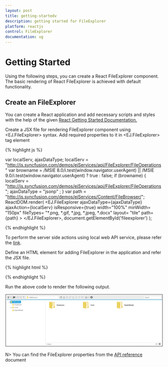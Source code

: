 ```yaml
---
layout: post
title: getting-startedv 
description: getting started for FileExplorer
platform: reactjs
control: FileExplorer
documentation: ug
---
```


# Getting Started

Using the following steps, you can create a React FileExplorer component. The basic rendering of React FileExplorer is achieved with default functionality.

## Create an FileExplorer

You can create a React application and add necessary scripts and styles with the help of the given [React Getting Started Documentation.](https://help.syncfusion.com/reactjs/overview)

Create a JSX file for rendering FileExplorer component using &lt;EJ.FileExplorer&gt; syntax. Add required properties to it in &lt;EJ.FileExplorer&gt; tag element

{% highlight js %}

var localServ, ajaxDataType;
localServ = "http://js.syncfusion.com/demos/ejServices/api/FileExplorer/FileOperations"
var browname = /MSIE 8.0/i.test(window.navigator.userAgent) || /MSIE 9.0/i.test(window.navigator.userAgent) ? true : false;
if (browname)
{
    localServ = "http://js.syncfusion.com/demos/ejServices/api/FileExplorer/FileOperations";
    ajaxDataType =  "jsonp" ;
}
var path =  "http://js.syncfusion.com/demos/ejServices/Content/FileBrowser/";
ReactDOM.render(
	<EJ.FileExplorer ajaxDataType={ajaxDataType} ajaxAction={localServ} isResponsive={true} width="100%" minWidth= "150px" fileTypes= "*.png, *.gif, *.jpg, *.jpeg, *.docx" layout= "tile" path= {path} >
	</EJ.FileExplorer>,
	document.getElementById('fileexplorer')
);

{% endhighlight %}

To perform the server side actions using local web API service, please refer the [link](https://help.syncfusion.com/js/fileexplorer/how-to#service-for-fileexplorer).

Define an HTML element for adding FileExplorer in the application and refer the JSX file.

{% highlight html %}

<div id="fileexplorer"></div>
<script type="text/babel" src="fileexplorer.jsx"></script>


{% endhighlight %}



Run the above code to render the following output.

![](getting-started_images\getting-started_img1.jpeg)

N> You can find the FileExplorer properties from the [API reference](https://help.syncfusion.com/api/js/ejfileexplorer) document



